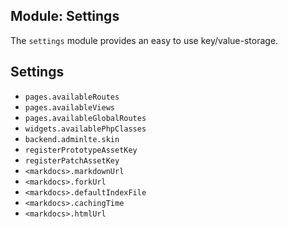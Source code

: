 Module: Settings
--------

The `settings` module provides an easy to use key/value-storage.

## Settings

- `pages.availableRoutes`
- `pages.availableViews`
- `pages.availableGlobalRoutes`
- `widgets.availablePhpClasses`
- `backend.adminlte.skin`
- `registerPrototypeAssetKey`
- `registerPatchAssetKey`
- `<markdocs>.markdownUrl`
- `<markdocs>.forkUrl`
- `<markdocs>.defaultIndexFile`
- `<markdocs>.cachingTime`
- `<markdocs>.htmlUrl`

